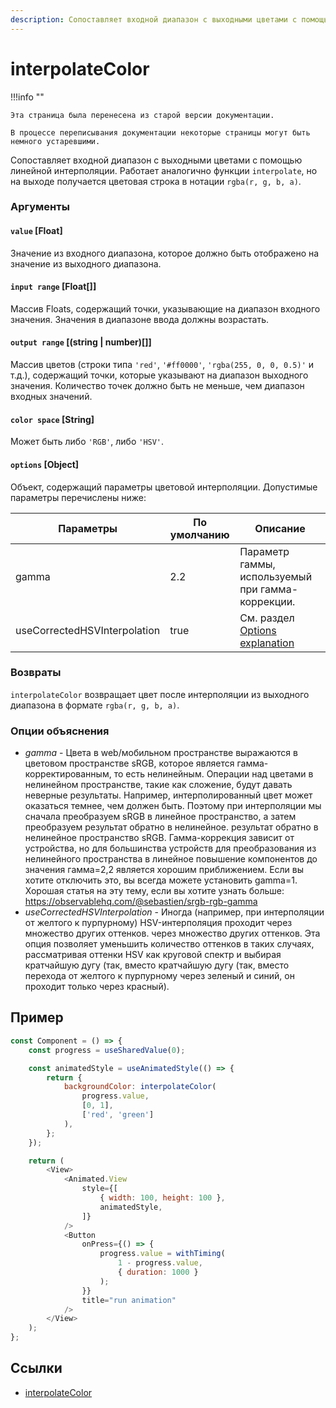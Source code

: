```yaml
---
description: Сопоставляет входной диапазон с выходными цветами с помощью линейной интерполяции. Работает аналогично функции interpolate, но на выходе получается цветовая строка в нотации rgba
---
```


# interpolateColor

!!!info ""

    Эта страница была перенесена из старой версии документации.

    В процессе переписывания документации некоторые страницы могут быть немного устаревшими.

Сопоставляет входной диапазон с выходными цветами с помощью линейной интерполяции. Работает аналогично функции `interpolate`, но на выходе получается цветовая строка в нотации `rgba(r, g, b, a)`.

### Аргументы

#### `value` [Float]

Значение из входного диапазона, которое должно быть отображено на значение из выходного диапазона.

#### `input range` [Float[]]

Массив Floats, содержащий точки, указывающие на диапазон входного значения. Значения в диапазоне ввода должны возрастать.

#### `output range` [(string | number)[]]

Массив цветов (строки типа `'red'`, `'#ff0000'`, `'rgba(255, 0, 0, 0.5)'` и т.д.), содержащий точки, которые указывают на диапазон выходного значения. Количество точек должно быть не меньше, чем диапазон входных значений.

#### `color space` [String]

Может быть либо `'RGB'`, либо `'HSV'`.

#### `options` [Object]

Объект, содержащий параметры цветовой интерполяции. Допустимые параметры перечислены ниже:

| Параметры                    | По умолчанию | Описание                                               |
| ---------------------------- | ------------ | ------------------------------------------------------ |
| gamma                        | 2.2          | Параметр гаммы, используемый при гамма-коррекции.      |
| useCorrectedHSVInterpolation | true         | См. раздел [Options explanation](#options-explanation) |

### Возвраты

`interpolateColor` возвращает цвет после интерполяции из выходного диапазона в формате `rgba(r, g, b, a)`.

### Опции объяснения

-   _gamma_ - Цвета в web/мобильном пространстве выражаются в цветовом пространстве sRGB, которое является гамма-корректированным, то есть нелинейным.
    Операции над цветами в нелинейном пространстве, такие как сложение, будут давать неверные результаты. Например, интерполированный цвет
    может оказаться темнее, чем должен быть. Поэтому при интерполяции мы сначала преобразуем sRGB в линейное пространство, а затем преобразуем результат обратно в нелинейное.
    результат обратно в нелинейное пространство sRGB. Гамма-коррекция зависит от устройства, но для большинства устройств для преобразования
    из нелинейного пространства в линейное повышение компонентов до значения гамма=2,2 является хорошим приближением. Если вы хотите
    отключить это, вы всегда можете установить gamma=1. Хорошая статья на эту тему, если вы хотите узнать больше: https://observablehq.com/@sebastien/srgb-rgb-gamma
-   _useCorrectedHSVInterpolation_ - Иногда (например, при интерполяции от желтого к пурпурному) HSV-интерполяция проходит через множество других оттенков.
    через множество других оттенков. Эта опция позволяет уменьшить количество оттенков в таких случаях, рассматривая оттенки HSV как круговой спектр и выбирая кратчайшую дугу (так, вместо
    кратчайшую дугу (так, вместо перехода от желтого к пурпурному через зеленый и синий, он проходит только через красный).

## Пример

```js
const Component = () => {
    const progress = useSharedValue(0);

    const animatedStyle = useAnimatedStyle(() => {
        return {
            backgroundColor: interpolateColor(
                progress.value,
                [0, 1],
                ['red', 'green']
            ),
        };
    });

    return (
        <View>
            <Animated.View
                style={[
                    { width: 100, height: 100 },
                    animatedStyle,
                ]}
            />
            <Button
                onPress={() => {
                    progress.value = withTiming(
                        1 - progress.value,
                        { duration: 1000 }
                    );
                }}
                title="run animation"
            />
        </View>
    );
};
```

## Ссылки

-   [interpolateColor](https://docs.swmansion.com/react-native-reanimated/docs/utilities/interpolateColor)
